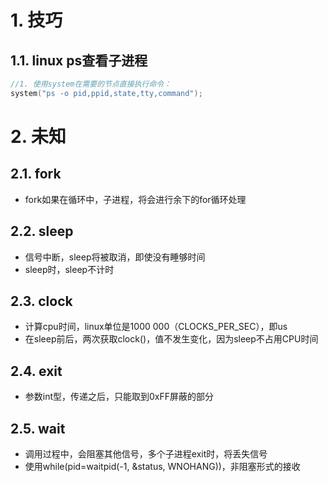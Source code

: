 # 1. 技巧

## 1.1. linux ps查看子进程

```c
//1. 使用system在需要的节点直接执行命令：
system("ps -o pid,ppid,state,tty,command");
```

# 2. 未知

## 2.1. fork

- fork如果在循环中，子进程，将会进行余下的for循环处理

## 2.2. sleep

- 信号中断，sleep将被取消，即使没有睡够时间
- sleep时，sleep不计时

## 2.3. clock

- 计算cpu时间，linux单位是1000 000（CLOCKS_PER_SEC），即us
- 在sleep前后，两次获取clock()，值不发生变化，因为sleep不占用CPU时间

## 2.4. exit

- 参数int型，传递之后，只能取到0xFF屏蔽的部分

## 2.5. wait

- 调用过程中，会阻塞其他信号，多个子进程exit时，将丢失信号
- 使用while(pid=waitpid(-1, &status, WNOHANG))，非阻塞形式的接收



